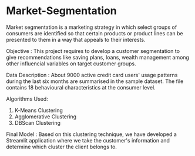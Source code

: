 # Market-Segmentation

Market segmentation is a marketing strategy in which select groups of consumers are identified so that certain products or product lines can be presented to them in a way that appeals to their interests.

Objective :
This project requires to develop a customer segmentation to give recommendations like saving plans, loans, wealth management among other influencial variables on target customer groups.

Data Description :
About 9000 active credit card users' usage patterns during the last six months are summarised in the sample dataset. The file contains 18 behavioural characteristics at the consumer level.

Algorithms Used:
1. K-Means Clustering
2. Agglomerative Clustering
3. DBScan Clustering

Final Model :
Based on this clustering technique, we have developed a Streamlit application where we take the customer's information and determine which cluster the client belongs to.
